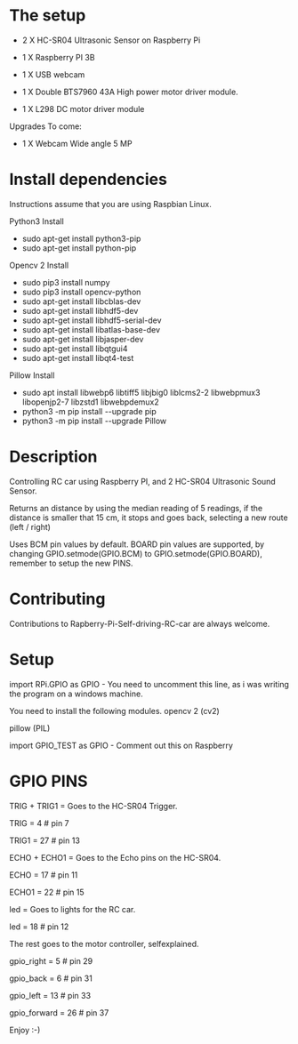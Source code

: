 # The setup
- 2 X HC-SR04 Ultrasonic Sensor on Raspberry Pi

- 1 X Raspberry PI 3B

- 1 X USB webcam

- 1 X Double BTS7960 43A High power motor driver module.

- 1 X L298 DC motor driver module


Upgrades To come:
 - 1 X Webcam Wide angle 5 MP

# Install dependencies
Instructions assume that you are using Raspbian Linux.

Python3 Install

- sudo apt-get install python3-pip
- sudo apt-get install python-pip

Opencv 2 Install
- sudo pip3 install numpy
- sudo pip3 install opencv-python 
- sudo apt-get install libcblas-dev
- sudo apt-get install libhdf5-dev
- sudo apt-get install libhdf5-serial-dev
- sudo apt-get install libatlas-base-dev
- sudo apt-get install libjasper-dev 
- sudo apt-get install libqtgui4 
- sudo apt-get install libqt4-test

Pillow Install
- sudo apt install libwebp6 libtiff5 libjbig0 liblcms2-2 libwebpmux3 libopenjp2-7 libzstd1 libwebpdemux2
- python3 -m pip install --upgrade pip
- python3 -m pip install --upgrade Pillow
 
# Description
Controlling RC car using Raspberry PI, and 2 HC-SR04 Ultrasonic Sound Sensor. 

Returns an distance by using the median reading of 5 readings, if the distance is smaller that 15 cm, it stops and goes back, selecting a new route (left / right)

Uses BCM pin values by default. BOARD pin values are supported, by changing GPIO.setmode(GPIO.BCM) to GPIO.setmode(GPIO.BOARD), remember to setup the new PINS.


# Contributing
Contributions to Rapberry-Pi-Self-driving-RC-car are always welcome. 


# Setup
import RPi.GPIO as GPIO - You need to uncomment this line, as i was writing the program on a windows machine.


You need to install the following modules.
opencv 2 (cv2)

pillow (PIL)


import GPIO_TEST as GPIO - Comment out this on Raspberry


# GPIO PINS

TRIG + TRIG1 = Goes to the HC-SR04 Trigger.

TRIG = 4  # pin 7

TRIG1 = 27  # pin 13

ECHO + ECHO1 = Goes to the Echo pins on the HC-SR04.

ECHO = 17  # pin 11

ECHO1 = 22  # pin 15 


led = Goes to lights for the RC car.

led = 18  # pin 12


The rest goes to the motor controller, selfexplained.

gpio_right = 5  # pin 29

gpio_back = 6  # pin 31

gpio_left = 13  # pin 33

gpio_forward = 26  # pin 37


Enjoy :-)
